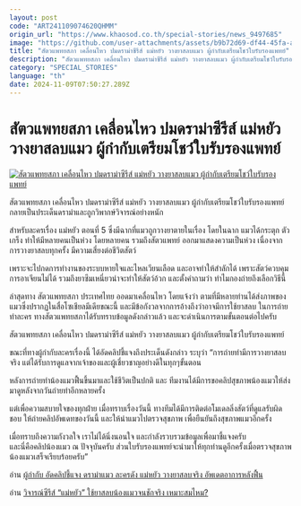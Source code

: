 ```yaml
---
layout: post
code: "ART241109074620QHMM"
origin_url: "https://www.khaosod.co.th/special-stories/news_9497685"
image: "https://github.com/user-attachments/assets/b9b72d69-df44-45fa-a548-0ec822d62bce"
title: "สัตวแพทยสภา เคลื่อนไหว ปมดราม่าซีรีส์ แม่หยัว วางยาสลบแมว ผู้กำกับเตรียมโชว์ใบรับรองแพทย์"
description: "สัตวแพทยสภา เคลื่อนไหว ปมดราม่าซีรีส์ แม่หยัว วางยาสลบแมว ผู้กำกับเตรียมโชว์ใบรับรองแพทย์  กลายเป็นประเด็นดราม่าและถูกวิพากษ์วิจารณ์อย่างหนัก"
category: "SPECIAL_STORIES"
language: "th"
date: 2024-11-09T07:50:27.289Z
---
```


# สัตวแพทยสภา เคลื่อนไหว ปมดราม่าซีรีส์ แม่หยัว วางยาสลบแมว ผู้กำกับเตรียมโชว์ใบรับรองแพทย์

[![สัตวแพทยสภา เคลื่อนไหว ปมดราม่าซีรีส์ แม่หยัว วางยาสลบแมว ผู้กำกับเตรียมโชว์ใบรับรองแพทย์](https://www.khaosod.co.th/wpapp/uploads/2024/11/cat4.jpg "สัตวแพทยสภา เคลื่อนไหว ปมดราม่าซีรีส์ แม่หยัว วางยาสลบแมว ผู้กำกับเตรียมโชว์ใบรับรองแพทย์")](https://www.khaosod.co.th/wpapp/uploads/2024/11/cat4.jpg)

สัตวแพทยสภา เคลื่อนไหว ปมดราม่าซีรีส์ แม่หยัว วางยาสลบแมว ผู้กำกับเตรียมโชว์ใบรับรองแพทย์ กลายเป็นประเด็นดราม่าและถูกวิพากษ์วิจารณ์อย่างหนัก

สำหรับละครเรื่อง แม่หยัว ตอนที่ 5 ซึ่งมีฉากที่แมวถูกวางยาตายในเรื่อง โดยในฉาก แมวได้กระตุก ตัวเกร็ง ทำให้มีหลายคนเป็นห่วง โดยหลายคน รวมถึงสัตวแพทย์ ออกมาแสดงความเป็นห่วง เนื่องจากการวางยาสลบทุกครั้ง มีความเสี่ยงต่อชีวิตสัตว์

เพราะจะไปกดการทำงานของระบบหายใจและไหลเวียนเลือด และอาจทำให้สำลักได้ เพราะสัตว์ควบคุมการอาเจียนไม่ได้ รวมถึงยาซึมเหนี่ยวนำจะทำให้สัตว์อ้วก และตั้งคำถามว่า ทำไมกองถ่ายถึงเลือกวิธีนี้

ล่าสุดทาง สัตวแพทยสภา ประเทศไทย ออดมาเคลื่อนไหว โดยแจ้งว่า ตาม​ที่​มี​หลาย​ท่าน​ ได้​ส่ง​ภาพของแมวซึ่งปรากฏในสื่อโซเชียลมีเดียขณะนี้ และมีข้อกังวล​จากการอ้างถึงว่าอาจมีการใช้ยาสลบ ในการถ่ายทำละคร ทางสัตวแพทยสภาได้รับ​ทราบข้อมูล​ดังกล่าว​แล้ว​ และจะดำเนินการตามขั้นตอนต่อไปครับ

สัตวแพทยสภา เคลื่อนไหว ปมดราม่าซีรีส์ แม่หยัว วางยาสลบแมว ผู้กำกับเตรียมโชว์ใบรับรองแพทย์

ขณะที่ทางผู้กำกับละครเรื่องนี้ ได้อัดคลิปชี้แจงถึงประเด็นดังกล่าว ระบุว่า “การถ่ายทำมีการวางยาสลบจริง แต่ได้รับการดูแลจากเจ้าของและผู้เชี่ยวชาญอย่างดีในทุกๆขั้นตอน

หลังการถ่ายทำน้องแมวฟื้นขึ้นมาและใช้ชีวิตเป็นปกติ และ ทีมงานได้มีการขอคลิปสุขภาพน้องแมวให้ส่งมาดูหลังจากวันถ่ายทำอีกหลายครั้ง

แต่เพื่อความสบายใจของทุกฝ่าย เมื่อทราบเรื่องวันนี้ ทางทีมได้มีการติดต่อโมเดลลิ่งสัตว์ที่ดูแลรับผิดชอบ ให้ถ่ายคลิปอัพเดทของวันนี้ และให้นำแมวไปตรวจสุขภาพ เพื่อยืนยันถึงสุขภาพแมวอีกครั้ง

เมื่อทราบถึงความกังวลใจ เราไม่ได้นิ่งนอนใจ และกำลังรวบรวมข้อมูลเพื่อมาชี้แจงครับ  
และนี่คือคลิปน้องแมว ณ ปัจจุบันครับ ส่วนใบรับรองแพทย์จะนำมาให้ทุกท่านดูอีกครั้งเมื่อตรวจสุขภาพน้องแมวเสร็จเรียบร้อยครับ”

อ่าน [ผู้กำกับ อัดคลิปชี้แจง ดราม่าแมว ละครดัง แม่หยัว วางยาสลบจริง อัพเดตอาการหลังฟื้น](https://www.khaosod.co.th/special-stories/news_9497644)

อ่าน [วิจารณ์ซีรีส์ “แม่หยัว” ใช้ยาสลบน้องแมวจนชักจริง เหมาะสมไหม?](https://www.khaosod.co.th/special-stories/news_9497563)